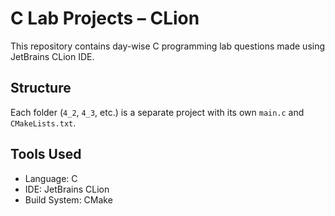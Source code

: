 # C Lab Projects – CLion

This repository contains day-wise C programming lab questions made using JetBrains CLion IDE.

## Structure

Each folder (`4_2`, `4_3`, etc.) is a separate project with its own `main.c` and `CMakeLists.txt`.

## Tools Used

- Language: C
- IDE: JetBrains CLion
- Build System: CMake
